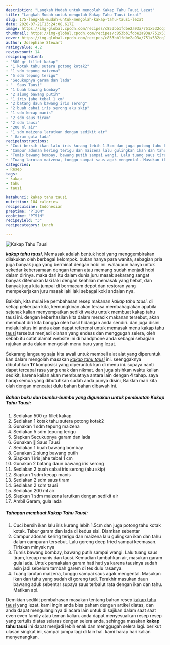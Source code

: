 ```yaml
---
description: "Langkah Mudah untuk mengolah Kakap Tahu Tausi Lezat"
title: "Langkah Mudah untuk mengolah Kakap Tahu Tausi Lezat"
slug: 175-langkah-mudah-untuk-mengolah-kakap-tahu-tausi-lezat
date: 2020-07-21T13:24:08.617Z
image: https://img-global.cpcdn.com/recipes/c853bb1fdbe2a93a/751x532cq70/kakap-tahu-tausi-foto-resep-utama.jpg
thumbnail: https://img-global.cpcdn.com/recipes/c853bb1fdbe2a93a/751x532cq70/kakap-tahu-tausi-foto-resep-utama.jpg
cover: https://img-global.cpcdn.com/recipes/c853bb1fdbe2a93a/751x532cq70/kakap-tahu-tausi-foto-resep-utama.jpg
author: Josephine Stewart
ratingvalue: 4.2
reviewcount: 14
recipeingredient:
- "500 gr fillet kakap"
- "1 kotak tahu sutera potong kotak2"
- "1 sdm tepung maizena"
- "5 sdm tepung terigu"
- "Secukupnya garam dan lada"
- "  Saus Tausi"
- "1 buah bawang bombay"
- "2 siung bawang putih"
- "1 iris jahe tebal 1 cm"
- "2 batang daun bawang iris serong"
- "2 buah cabai iris serong aku skip"
- "1 sdm kecap manis"
- "2 sdm saus tiram"
- "2 sdm tausi"
- "200 ml air"
- "1 sdm maizena larutkan dengan sedikit air"
- " Garam gula lada"
recipeinstructions:
- "Cuci bersih ikan lalu iris kurang lebih 1.5cm dan juga potong tahu kotak kotak. Tabur garam dan lada di kedua sisi. Diamkan sebentar"
- "Campur adonan kering terigu dan maizena lalu gulingkan ikan dan tahu dalam campuran tersebut. Lalu goreng deep fried sampai keemasan. Tiriskan minyak nya"
- "Tumis bawang bombay, bawang putih sampai wangi. Lalu tuang saus tiram, kecap manis dan tausi. Kemudian tambahkan air, masukan garam gula lada. Untuk pemakaian garam hati hati ya karena tausinya sudah asin jadi sebelum tambah garem di tes dulu rasanya."
- "Tuang larutan maizena, tunggu sampai saus agak mengental. Masukan ikan dan tahu yang sudah di goreng tadi. Terakhir masukan daun bawang aduk sebentar supaya saus terbalut rata dengan ikan dan tahu. Matikan api."
categories:
- Resep
tags:
- kakap
- tahu
- tausi

katakunci: kakap tahu tausi 
nutrition: 184 calories
recipecuisine: Indonesian
preptime: "PT20M"
cooktime: "PT51M"
recipeyield: "3"
recipecategory: Lunch

---
```



![Kakap Tahu Tausi](https://img-global.cpcdn.com/recipes/c853bb1fdbe2a93a/751x532cq70/kakap-tahu-tausi-foto-resep-utama.jpg)

<b><i>kakap tahu tausi</i></b>, Memasak adalah bentuk hobi yang menggembirakan dilakukan oleh berbagai kelompok. bukan hanya para wanita, sebagian pria juga banyak juga yang berminat dengan hobi ini. walaupun hanya untuk sekedar kebersamaan dengan teman atau memang sudah menjadi hobi dalam dirinya. maka dari itu dalam dunia juru masak sekarang sangat banyak ditemukan laki laki dengan keahlian memasak yang hebat, dan banyak juga kita jumpai di bermacam depot dan restoran yang mempekerjakan juru masak laki laki sebagai koki andalan nya.

Baiklah, kita mulai ke pembahasan resep makanan <i>kakap tahu tausi</i>. di setiap pekerjaan kita, kemungkinan akan terasa membahagiakan apabila sejenak kalian menyempatkan sedikit waktu untuk membuat kakap tahu tausi ini. dengan keberhasilan kita dalam meracik makanan tersebut, akan membuat diri kita bangga oleh hasil hidangan anda sendiri. dan juga disini melalui situs ini anda akan dapat referensi untuk memasak menu <u>kakap tahu tausi</u> tersebut menjadi olahan yang endess dan menggugah selera, oleh sebab itu catat alamat website ini di handphone anda sebagai sebagian rujukan anda dalam mengolah menu baru yang lezat.




Sekarang langsung saja kita awali untuk membeli alat alat yang diperuntuk kan dalam mengolah masakan <u><i>kakap tahu tausi</i></u> ini. seenggaknya dibutuhkan <b>17</b> komposisi yang diperuntuk kan di menu ini. supaya nanti dapat tercapai rasa yang enak dan nikmat. dan juga sisihkan waktu kalian sedikit, karena kalian akan membuatnya antara lain dengan <b>4</b> tahap. saya harap semua yang dibutuhkan sudah anda punya disini, Baiklah mari kita olah dengan mencatat dulu bahan bahan dibawah ini.

<!--inarticleads1-->

##### Bahan baku dan bumbu-bumbu yang digunakan untuk pembuatan Kakap Tahu Tausi:

1. Sediakan 500 gr fillet kakap
1. Sediakan 1 kotak tahu sutera potong kotak2
1. Gunakan 1 sdm tepung maizena
1. Sediakan 5 sdm tepung terigu
1. Siapkan Secukupnya garam dan lada
1. Gunakan  🍅 Saus Tausi
1. Sediakan 1 buah bawang bombay
1. Gunakan 2 siung bawang putih
1. Siapkan 1 iris jahe tebal 1 cm
1. Gunakan 2 batang daun bawang iris serong
1. Sediakan 2 buah cabai iris serong (aku skip)
1. Siapkan 1 sdm kecap manis
1. Sediakan 2 sdm saus tiram
1. Sediakan 2 sdm tausi
1. Sediakan 200 ml air
1. Siapkan 1 sdm maizena larutkan dengan sedikit air
1. Ambil  Garam, gula lada




<!--inarticleads2-->

##### Tahapan membuat Kakap Tahu Tausi:

1. Cuci bersih ikan lalu iris kurang lebih 1.5cm dan juga potong tahu kotak kotak. Tabur garam dan lada di kedua sisi. Diamkan sebentar
1. Campur adonan kering terigu dan maizena lalu gulingkan ikan dan tahu dalam campuran tersebut. Lalu goreng deep fried sampai keemasan. Tiriskan minyak nya
1. Tumis bawang bombay, bawang putih sampai wangi. Lalu tuang saus tiram, kecap manis dan tausi. Kemudian tambahkan air, masukan garam gula lada. Untuk pemakaian garam hati hati ya karena tausinya sudah asin jadi sebelum tambah garem di tes dulu rasanya.
1. Tuang larutan maizena, tunggu sampai saus agak mengental. Masukan ikan dan tahu yang sudah di goreng tadi. Terakhir masukan daun bawang aduk sebentar supaya saus terbalut rata dengan ikan dan tahu. Matikan api.




Demikian sedikit pembahasan masakan tentang bahan resep <u>kakap tahu tausi</u> yang lezat. kami ingin anda bisa paham dengan artikel diatas, dan anda dapat mengulanginya di acara lain untuk di sajikan dalam saat saat even even family atau teman kalian. anda dapat menyesuaikan resep resep yang tertulis diatas selaras dengan selera anda, sehingga masakan <b>kakap tahu tausi</b> ini dapat menjadi lebih enak dan menggugah selera lagi. berikut ulasan singkat ini, sampai jumpa lagi di lain hal. kami harap hari kalian menyenangkan.
